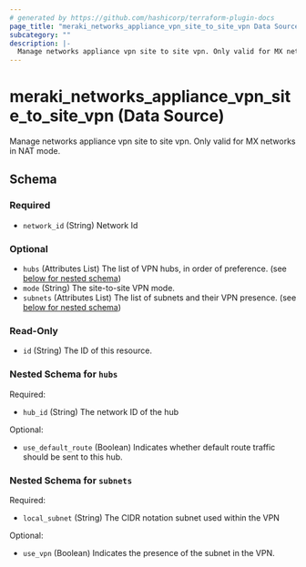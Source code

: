 ```yaml
---
# generated by https://github.com/hashicorp/terraform-plugin-docs
page_title: "meraki_networks_appliance_vpn_site_to_site_vpn Data Source - terraform-provider-meraki"
subcategory: ""
description: |-
  Manage networks appliance vpn site to site vpn. Only valid for MX networks in NAT mode.
---
```


# meraki_networks_appliance_vpn_site_to_site_vpn (Data Source)

Manage networks appliance vpn site to site vpn. Only valid for MX networks in NAT mode.



<!-- schema generated by tfplugindocs -->
## Schema

### Required

- `network_id` (String) Network Id

### Optional

- `hubs` (Attributes List) The list of VPN hubs, in order of preference. (see [below for nested schema](#nestedatt--hubs))
- `mode` (String) The site-to-site VPN mode.
- `subnets` (Attributes List) The list of subnets and their VPN presence. (see [below for nested schema](#nestedatt--subnets))

### Read-Only

- `id` (String) The ID of this resource.

<a id="nestedatt--hubs"></a>
### Nested Schema for `hubs`

Required:

- `hub_id` (String) The network ID of the hub

Optional:

- `use_default_route` (Boolean) Indicates whether default route traffic should be sent to this hub.


<a id="nestedatt--subnets"></a>
### Nested Schema for `subnets`

Required:

- `local_subnet` (String) The CIDR notation subnet used within the VPN

Optional:

- `use_vpn` (Boolean) Indicates the presence of the subnet in the VPN.
